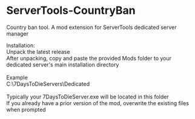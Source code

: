 # ServerTools-CountryBan
Country ban tool. A mod extension for ServerTools dedicated server manager

Installation: <br>
Unpack the latest release <br>
After unpacking, copy and paste the provided Mods folder to your dedicated server's main installation directory <br>
<br>
Example <br>
C:\7DaysToDieServers\Dedicated <br>
<br>
Typically your 7DaysToDieServer.exe will be located in this folder <br>
If you already have a prior version of the mod, overwrite the existing files when prompted <br>
